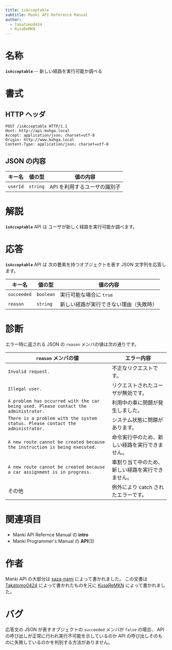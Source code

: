 ```yaml
---
title: isAcceptable
subtitle: Manki API Reference Manual
author:
  - Takatomo0424
  - KusaReMKN
---
```


# 名称

**`isAcceptable`** -- 新しい経路を実行可能か調べる

# 書式

## HTTP ヘッダ

```http
POST /isAcceptable HTTP/1.1
Host: http://api.kohga.local
Accept: application/json; charset=utf-8
Origin: http://www.kohga.local
Content-Type: application/json; charset=utf-8
```

## JSON の内容

| キー名   | 値の型   | 値の内容                     |
| -------- | -------- | ---------------------------- |
| `userId` | `string` | API を利用するユーザの識別子 |

# 解説

**`isAcceptable`** API は
ユーザが新しく経路を実行可能か調べます。

# 応答

**`isAcceptable`** API は
次の要素を持つオブジェクトを表す JSON 文字列を応答します。

| キー名      | 値の型    | 値の内容                               |
| ----------- | --------- | -------------------------------------- |
| `succeeded` | `boolean` | 実行可能な場合に `true`                |
| `reason`    | `string`  | 新しい経路が実行できない理由（失敗時） |

# 診断

エラー時に返される JSON の `reason` メンバの値は次の通りです。

| `reason` メンバの値                                                                 | エラー内容                                       |
| ----------------------------------------------------------------------------------- | ------------------------------------------------ |
| `Invalid request.`                                                                  | 不正なリクエストです。                           |
| `Illegal user.`                                                                     | リクエストされたユーザが無効です。               |
| `A problem has occurred with the car being used. Please contact the administrator.` | 利用中の車に問題が発生しました。                 |
| `There is a problem with the system status. Please contact the administrator.`      | システム状態に問題があります。                   |
| `A new route cannot be created because the instruction is being executed.`          | 命令実行中のため、新しい経路を実行できません。   |
| `A new route cannot be created because a car assignment is in progress.`            | 車割り当て中のため、新しい経路を実行できません。 |
| その他                                                                              | 例外により catch されたエラーです。              |

# 関連項目

- Manki API Refernce Manual の **intro**
- Manki Programmer's Manual の **API**(3)

# 作者

Manki API の大部分は [saza-nami][saza-nami] によって書かれました。
この文書は [Takatomo0424][takatomo0424] によって書かれたものを元に
[KusaReMKN][kusaremkn] によって書かれました。

# バグ

応答文の JSON が表すオブジェクトの `succeeded` メンバが `false` の場合、
API の呼び出しが正常に行われ実行不可能を示しているのか
API の呼び出しそのものに失敗しているのかを判別する方法がありません。

[saza-nami]: https://github.com/saza-nami
[takatomo0424]: https://github.com/Takatomo0424
[kusaremkn]: https://github.com/KusaReMKN

